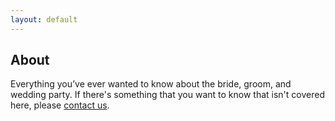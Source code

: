 ```yaml
---
layout: default
---
```


## About ##

Everything you’ve ever wanted to know about the bride, groom, and wedding party. If there's something that you want to know that isn't covered here, please [contact us](/about/contact.html).
